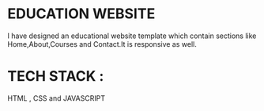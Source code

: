 # EDUCATION WEBSITE
I have designed an educational website template which contain sections like Home,About,Courses and Contact.It is responsive as well.

# TECH STACK :
HTML , CSS and JAVASCRIPT 

